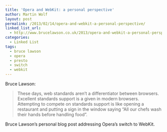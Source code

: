 ```yaml
---
title: 'Opera and WebKit: a personal perspective'
author: Martin Wolf
layout: post
permalink: /2013/02/14/opera-and-webkit-a-personal-perspective/
linked_list_url:
  - http://www.brucelawson.co.uk/2013/opera-and-webkit-a-personal-perspective/
categories:
  - Linked List
tags:
  - bruce lawson
  - opera
  - presto
  - switch
  - webkit
---
```

<p class="linked-list-quote-author">
  Bruce Lawson:
</p>

> These days, web standards aren’t a differentiator between browsers. Excellent standards support is a given in modern browsers. Attempting to compete on standards support is like opening a restaurant and putting a sign in the window saying “All our chefs wash their hands before handling food”.

Bruce Lawson&#8217;s personal blog post addressing Opera&#8217;s switch to WebKit.